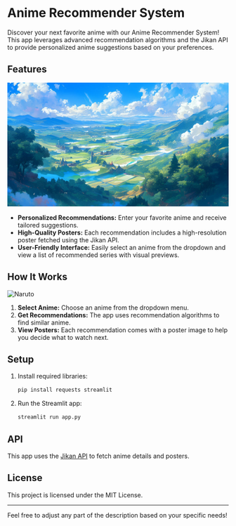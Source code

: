 # Anime Recommender System

Discover your next favorite anime with our Anime Recommender System! This app leverages advanced recommendation algorithms and the Jikan API to provide personalized anime suggestions based on your preferences.

## Features

![Anime Background](images/bg.jpg)

- **Personalized Recommendations:** Enter your favorite anime and receive tailored suggestions.
- **High-Quality Posters:** Each recommendation includes a high-resolution poster fetched using the Jikan API.
- **User-Friendly Interface:** Easily select an anime from the dropdown and view a list of recommended series with visual previews.

## How It Works

![Naruto](images/naruto.jpg)

1. **Select Anime:** Choose an anime from the dropdown menu.
2. **Get Recommendations:** The app uses recommendation algorithms to find similar anime.
3. **View Posters:** Each recommendation comes with a poster image to help you decide what to watch next.

## Setup

1. Install required libraries:
   ```bash
   pip install requests streamlit
   ```

2. Run the Streamlit app:
   ```bash
   streamlit run app.py
   ```

## API

This app uses the [Jikan API](https://api.jikan.moe/v4/anime) to fetch anime details and posters.

## License

This project is licensed under the MIT License.

---

Feel free to adjust any part of the description based on your specific needs!
